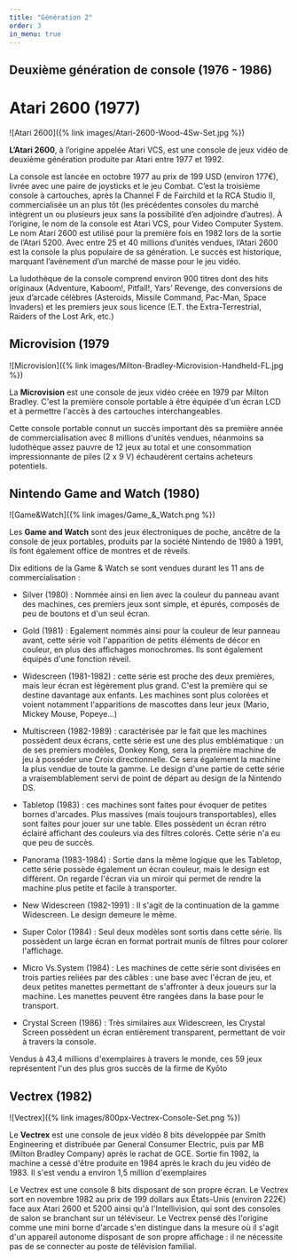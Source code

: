```yaml
---
title: "Génération 2"
order: 3
in_menu: true
---
```

## Deuxième génération de console (1976 - 1986)

# Atari 2600 (1977)

![Atari 2600]({% link images/Atari-2600-Wood-4Sw-Set.jpg %})

**L’Atari 2600**, à l’origine appelée Atari VCS, est une console de jeux vidéo de deuxième génération produite par Atari entre 1977 et 1992.

La console est lancée en octobre 1977 au prix de 199 USD (environ 177€), livrée avec une paire de joysticks et le jeu Combat. 
C’est la troisième console à cartouches, après la Channel F de Fairchild et la RCA Studio II, commercialisée un an plus tôt (les précédentes consoles du marché intègrent un ou plusieurs jeux sans la possibilité d’en adjoindre d’autres). 
À l’origine, le nom de la console est Atari VCS, pour Video Computer System. Le nom Atari 2600 est utilisé pour la première fois en 1982 lors de la sortie de l’Atari 5200. 
Avec entre 25 et 40 millions d’unités vendues, l’Atari 2600 est la console la plus populaire de sa génération. Le succès est historique, marquant l’avènement d’un marché de masse pour le jeu vidéo. 

La ludothèque de la console comprend environ 900 titres dont des hits originaux (Adventure, Kaboom!, Pitfall!, Yars’ Revenge, des conversions de jeux d’arcade célèbres (Asteroids, Missile Command, Pac-Man, Space Invaders) et les premiers jeux sous licence (E.T. the Extra-Terrestrial, Raiders of the Lost Ark, etc.)

## Microvision (1979

![Microvision]({% link images/Milton-Bradley-Microvision-Handheld-FL.jpg %})

La **Microvision** est une console de jeux vidéo créée en 1979 par Milton Bradley. C'est la première console portable à être équipée d'un écran LCD et à permettre l'accès à des cartouches interchangeables.

Cette console portable connut un succès important dès sa première année de commercialisation avec 8 millions d'unités vendues, néanmoins sa ludothèque assez pauvre de 12 jeux au total et une consommation impressionnante de piles (2 x 9 V) échaudèrent certains acheteurs potentiels.

## Nintendo Game and Watch (1980)

![Game&Watch]({% link images/Game_&_Watch.png %})

Les **Game and Watch** sont des jeux électroniques de poche, ancêtre de la console de jeux portables, produits par la société Nintendo de 1980 à 1991, ils font également office de montres et de réveils.

Dix editions de la Game & Watch se sont vendues durant les 11 ans de commercialisation : 

- Silver (1980) : Nommée ainsi en lien avec la couleur du panneau avant des machines, ces premiers jeux sont simple, et épurés, composés de peu de boutons et d'un seul écran.

- Gold (1981) : Egalement nommés ainsi pour la couleur de leur panneau avant, cette série voit l'apparition de petits éléments de décor en couleur, en plus des affichages monochromes. Ils sont également équipés d'une fonction réveil.

- Widescreen (1981-1982) : cette série est proche des deux premières, mais leur écran est légèrement plus grand. C'est la première qui se destine davantage aux enfants. Les machines sont plus colorées et voient notamment l'apparitions de mascottes dans leur jeux (Mario, Mickey Mouse, Popeye...)

- Multiscreen (1982-1989) : caractérisée par le fait que les machines possèdent deux écrans, cette série est une des plus emblématique : un de ses premiers modèles, Donkey Kong, sera la première machine de jeu à posséder une Croix directionnelle. Ce sera également la machine la plus vendue de toute la gamme. Le design d'une partie de cette série a vraisemblablement servi de point de départ au design de la Nintendo DS.

- Tabletop (1983) : ces machines sont faites pour évoquer de petites bornes d'arcades. Plus massives (mais toujours transportables), elles sont faites pour jouer sur une table. Elles possèdent un écran rétro éclairé affichant des couleurs via des filtres colorés. Cette série n'a eu que peu de succès.

- Panorama (1983-1984) : Sortie dans la même logique que les Tabletop, cette série possède également un écran couleur, mais le design est différent. On regarde l'écran via un miroir qui permet de rendre la machine plus petite et facile à transporter.

- New Widescreen (1982-1991) : Il s'agit de la continuation de la gamme Widescreen. Le design demeure le même.

- Super Color (1984) : Seul deux modèles sont sortis dans cette série. Ils possèdent un large écran en format portrait munis de filtres pour colorer l'affichage.

- Micro Vs.System (1984) : Les machines de cette série sont divisées en trois parties reliées par des câbles : une base avec l'écran de jeu, et deux petites manettes permettant de s'affronter à deux joueurs sur la machine. Les manettes peuvent être rangées dans la base pour le transport.

- Crystal Screen (1986) : Très similaires aux Widescreen, les Crystal Screen possèdent un écran entièrement transparent, permettant de voir à travers la console.

Vendus à 43,4 millions d'exemplaires à travers le monde, ces 59 jeux représentent l'un des plus gros succès de la firme de Kyōto

## Vectrex (1982)

![Vectrex]({% link images/800px-Vectrex-Console-Set.png %})

Le **Vectrex** est une console de jeux vidéo 8 bits développée par Smith Engineering et distribuée par General Consumer Electric, puis par MB (Milton Bradley Company) après le rachat de GCE. Sortie fin 1982, la machine a cessé d'être produite en 1984 après le krach du jeu vidéo de 1983. Il s'est vendu a environ 1,5 million d'exemplaires

Le Vectrex est une console 8 bits disposant de son propre écran. Le Vectrex sort en novembre 1982 au prix de 199 dollars aux États-Unis (environ 222€) face aux Atari 2600 et 5200 ainsi qu'à l'Intellivision, qui sont des consoles de salon se branchant sur un téléviseur. 
Le Vectrex pensé dès l'origine comme une mini borne d'arcade s'en distingue dans la mesure où il s'agit d'un appareil autonome disposant de son propre affichage : il ne nécessite pas de se connecter au poste de télévision familial. 